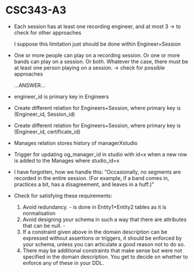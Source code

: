 # CSC343-A3

- Each session has at least one recording engineer, and at most 3 -> to check for other approaches

    I suppose this limitation just should be done within Engineer+Session

- One or more people can play on a recording session. Or one or more bands can play on a session. Or both. Whatever the case, there must be at least one person playing on a session. -> check for possible approaches

    ...ANSWER...

- engineer_id is primary key in Engineers


- Create different relation for Engineers+Session, where primary key is (Engineer_id, Session_id)


- Create different relation for Engineers+Session, where primary key is (Engineer_id, certificate_id)


- Manages relation stores history of managerXstudio


- Trigger for updating og_manager_id in studio with id=x when a new row is added to the Manages where studio_id=x

- I have forgotten, how we handle this: 
"Occasionally, no segments are recorded in the entire session. (For example, if a band comes in, practices a bit, has a disagreement, and leaves in a huff.)"


- Check for satisfying these requirements:

    1. Avoid redundancy. - is done in Entity1+Entity2 tables as it is normalisation
    2. Avoid designing your schema in such a way that there are attributes that can be null. - 
    3. If a constraint given above in the domain description can be expressed without assertions or triggers, it should be enforced by your schema, unless you can articulate a good reason not to do so.
    4. There may be additional constraints that make sense but were not specified in the domain description. You get to decide on whether to enforce any of these in your DDL.
